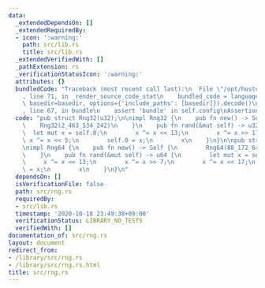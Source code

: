 ```yaml
---
data:
  _extendedDependsOn: []
  _extendedRequiredBy:
  - icon: ':warning:'
    path: src/lib.rs
    title: src/lib.rs
  _extendedVerifiedWith: []
  _pathExtension: rs
  _verificationStatusIcon: ':warning:'
  attributes: {}
  bundledCode: "Traceback (most recent call last):\n  File \"/opt/hostedtoolcache/Python/3.9.0/x64/lib/python3.9/site-packages/onlinejudge_verify/documentation/build.py\"\
    , line 71, in _render_source_code_stat\n    bundled_code = language.bundle(stat.path,\
    \ basedir=basedir, options={'include_paths': [basedir]}).decode()\n  File \"/opt/hostedtoolcache/Python/3.9.0/x64/lib/python3.9/site-packages/onlinejudge_verify/languages/user_defined.py\"\
    , line 67, in bundle\n    assert 'bundle' in self.config\nAssertionError\n"
  code: "pub struct Rng32(u32);\n\nimpl Rng32 {\n    pub fn new() -> Self {\n    \
    \    Rng32(2_463_534_242)\n    }\n    pub fn rand(&mut self) -> u32 {\n      \
    \  let mut x = self.0;\n        x ^= x << 13;\n        x ^= x >> 17;\n       \
    \ x ^= x << 5;\n        self.0 = x;\n        x\n    }\n}\n\npub struct Rng64(u64);\n\
    \nimpl Rng64 {\n    pub fn new() -> Self {\n        Rng64(88_172_645_463_325_252)\n\
    \    }\n    pub fn rand(&mut self) -> u64 {\n        let mut x = self.0;\n   \
    \     x ^= x << 13;\n        x ^= x >> 7;\n        x ^= x << 17;\n        self.0\
    \ = x;\n        x\n    }\n}\n"
  dependsOn: []
  isVerificationFile: false
  path: src/rng.rs
  requiredBy:
  - src/lib.rs
  timestamp: '2020-10-18 23:49:38+09:00'
  verificationStatus: LIBRARY_NO_TESTS
  verifiedWith: []
documentation_of: src/rng.rs
layout: document
redirect_from:
- /library/src/rng.rs
- /library/src/rng.rs.html
title: src/rng.rs
---
```


